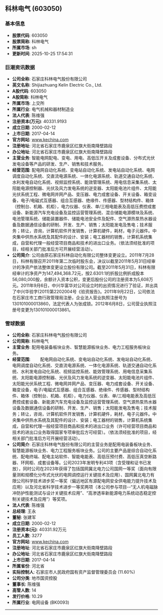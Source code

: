 ## 科林电气 (603050)

### 基本信息

- **股票代码**: 603050
- **股票简称**: 科林电气
- **所属市场**: sh
- **更新时间**: 2025-10-25 17:54:31

### 巨潮资讯数据

- **公司全称**: 石家庄科林电气股份有限公司
- **英文名称**: Shijiazhuang Kelin Electric Co., Ltd.
- **A股代码**: 603050
- **A股简称**: 科林电气
- **所属市场**: 上交所
- **所属行业**: 电气机械和器材制造业
- **法人代表**: 陈维强
- **注册资本(万元)**: 40331.9193
- **成立日期**: 2000-02-12
- **上市日期**: 2017-04-14
- **官方网站**: www.kechina.com
- **注册地址**: 河北省石家庄市鹿泉区红旗大街南降壁路段
- **办公地址**: 河北省石家庄市鹿泉区红旗大街南降壁路段
- **主营业务**: 智能电网配电、变电、用电、高低压开关及成套设备、分布式光伏发电设备等产品的研发、生产、销售和技术服务。
- **经营范围**: 配电网自动化系统、变电站自动化系统、发电站自动化系统、电网调度自动化系统、交直流电源系统、一体化电源系统、轨道交通自动化系统、水利发电自动化系统、视频监控系统、能效管理系统、用电信息采集系统、太阳能电源控制器、光伏及风力发电系统的逆变器、太阳能电池片组件、太阳能光伏系统工程、微电网并网产品、变压器、电力成套设备、开关设备、箱变设备，电子/电磁式互感器、组合互感器、绝缘件、传感器、型材结构件、箱体（控制台、机箱、机柜），电力仪器、仪表、单/三相电能表及高低压费控成套设备、新能源汽车充电设备及监控运营管理系统、混合储能电源模块及系统、电池管理系统、储能装置器件、储能电池安全件及配件、空气源热泵热水器设备及数据通信设备的研制、开发、生产、销售；太阳能发电及售电；技术服务；转让，咨询，计算机软件开发销售，计算机硬件，耗材，电子元器件。中央集中供热水系统及其配件的设计、安装；电工器材的销售，计算机系统集成，自营和代理一般经营项目商品和技术的进出口业务。（依法须经批准的项目，经相关部门批准后方可开展经营活动）。
- **公司简介**: 公司由原石家庄科林自动化有限公司整体变更设立。2011年7月28日，科林有限召开2011年第二次临时股东会，决议以截至2011年5月31日经审计的净资产依法整体变更设立股份有限公司。截至2011年5月31日，科林有限经审计的净资产为147,494,368.72元，按2.6301:1的折股比例折成股本56,080,000股，余额计入资本公积，变更后股份公司的注册资本为5,608万元。2011年9月6日，中兴华富华对公司设立时的出资情况进行了验证，并出具了中兴华验字(2011)第2202004号《验资报告》。2011年9月22日，公司依法在石家庄市工商行政管理局注册，企业法人营业执照注册号为130101000013860，法定代表人为张成锁。2012年6月8日，公司营业执照注册号变更为130101000013861。

### 雪球数据

- **公司全称**: 石家庄科林电气股份有限公司
- **公司简称**: 科林电气
- **主营业务**: 配用电装备板块业务、智慧能源板块业务、电力工程服务板块业务。
- **经营范围**: 　　配电网自动化系统、变电站自动化系统、发电站自动化系统、电网调度自动化系统、交直流电源系统、一体化电源系统、轨道交通自动化系统、水利发电自动化系统、视频监控系统、能效管理系统、用电信息采集系统、太阳能电源控制器、光伏及风力发电系统的逆变器、太阳能电池片组件、太阳能光伏系统工程、微电网并网产品、变压器、电力成套设备、开关设备、箱变设备，电子/电磁式互感器、组合互感器、绝缘件、传感器、型材结构件、箱体（控制台、机箱、机柜），电力仪器、仪表、单/三相电能表及高低压费控成套设备、新能源汽车充电设备及监控运营管理系统、空气源热泵热水器设备及数据通信设备的研制、开发、生产、销售；太阳能发电及售电；技术服务；转让，咨询，计算机软件开发销售，计算机硬件，耗材，电子元器件。中央集中供热水系统及其配件的设计、安装；电工器材的销售，计算机系统集成，自营和代理一般经营项目商品和技术的进出口业务（许可经营项目商品和技术的进出口业务取得国家专项审批后方可经营）。（依法须经批准的项目，经相关部门批准后方可开展经营活动）。
- **公司简介**: 石家庄科林电气股份有限公司的主营业务是配用电装备板块业务、智慧能源板块业务、电力工程服务板块业务。公司的主要产品是综合自动化系统、配电终端、配电主站软件、智能电能表、高低压预付费、高低压真空断路器、环网柜、成套设备等。公司2023年发明专利43项（含受理和证书已发放），同时公司在2023年获得了包括国网冀北电力公司国网一等奖（面向有限量测和规模化分布式光伏的电网调控运行关键技术及应用）、国网冀北电力有限公司科学技术进步奖一等奖（偏远地区有源配电网安全供电能力提升技术及应用）以及河北省科学技术进步一等奖两项（本公司参与项目--“无人机电磁脉冲防护性能测试与设计关键技术应用”、“高渗透率新能源电力系统动态稳定控制关键技术及应用”）等奖项。
- **法人代表**: 陈维强
- **总经理**: 王永
- **董秘**: 张建军
- **成立日期**: 2000-02-12
- **注册资本(元)**: 40331.92万元
- **员工人数**: 3277
- **官方网站**: www.kechina.com
- **注册地址**: 河北省石家庄市鹿泉区红旗大街南降壁路段
- **办公地址**: 河北省石家庄市鹿泉区红旗大街南降壁路段
- **上市日期**: 2017-04-14
- **所属省份**: 河北省
- **实际控制人**: 石家庄市人民政府国有资产监督管理委员会 (11.60%)
- **公司分类**: 地市国资控股
- **董事长**: 陈维强
- **高管人数**: 14
- **发行价格**: 10.29
- **所属行业**: 电网设备 (BK0093)

---